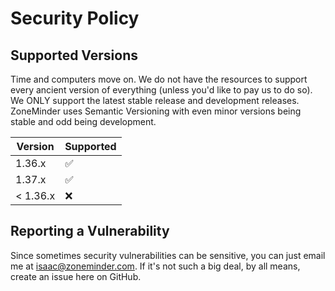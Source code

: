 # Security Policy

## Supported Versions

Time and computers move on. We do not have the resources to support every ancient version of everything (unless you'd like to pay us to do so). We ONLY support the latest stable release and development releases. ZoneMinder uses Semantic Versioning with even minor versions being stable and odd being development. 

| Version | Supported          |
| ------- | ------------------ |
| 1.36.x   | :white_check_mark: |
| 1.37.x   | :white_check_mark: |
| < 1.36.x   | :x:                |

## Reporting a Vulnerability

Since sometimes security vulnerabilities can be sensitive, you can just email me at isaac@zoneminder.com. If it's not such a big deal, by all means, create an issue here on GitHub.
